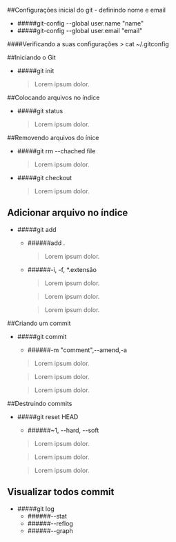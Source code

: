 ##Configurações inicial do git - definindo nome e email
 - #####git-config --global user.name "name"
 - #####git-config --global user.email "email"

####Verificando a suas configurações
 	> cat ~/.gitconfig

##Iniciando o Git
* #####git init

	> Lorem ipsum dolor.

##Colocando arquivos no índice
* #####git status

	> Lorem ipsum dolor.

##Removendo arquivos do ínice
* #####git rm --chached file
	> Lorem ipsum dolor.

* #####git checkout 
	> Lorem ipsum dolor.

## Adicionar arquivo no índice
* #####git add 
	- ######add .
		> Lorem ipsum dolor.

	- ######-i, -f,  *.extensão
		> Lorem ipsum dolor.

		> Lorem ipsum dolor.
		
		> Lorem ipsum dolor.

##Criando um commit 
* #####git commit 
	- ######-m "comment",--amend,-a
	> Lorem ipsum dolor.

	> Lorem ipsum dolor.

	> Lorem ipsum dolor.

##Destruindo commits
* #####git reset HEAD
	- ######~1, --hard, --soft
	> Lorem ipsum dolor.

	> Lorem ipsum dolor.

	> Lorem ipsum dolor.

## Visualizar todos commit
* #####git log 
	- ######--stat
	- ######--reflog
	- ######--graph
		<!-- merge -->
